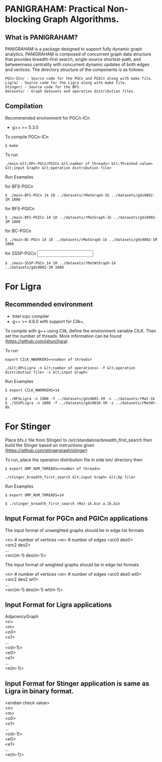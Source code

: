 PANIGRAHAM: Practical Non-blocking Graph Algorithms. 
==================

What is PANIGRAHAM?
-----------------


PANIGRAHAM is a package designed to support fully dynamic graph analytics. PANIGRAHAM  is composed of concurrent graph data structure that provides breadth-first search, single-source shortest-path, and betweenness centrality with concurrent dynamic updates of both edges and vertices.  The directory structure of the components is as follows:

    PGCn-ICn/ - Source code for the PGCn and PGICn along with make file.
    Ligra/ - Source code for the Ligra along with make file.
    Stinger/ - Source code for the BFS.
    datasets/ - Graph datasets and operation distribution files.

Compilation
--------

Recommended environment for PGCn-ICn

* g++ &gt;= 5.3.0

To compile PGCn-ICn

```
$ make 
```

To run
```
./main-&lt;OP>-PGCn/PGICn &lt;number of threads> &lt;Threshod value> &lt;input Graph> &lt;operation distribution file>
```
Run Examples

for BFS-PGCn

```
$ ./main-BFS-PGCn 14 10 ../datasets/rMatGraph-1k ../datasets/gds9802-1M 1000
```
for BFS-PGICn
```
$ ./main-BFS-PGICn 14 10 ../datasets/rMatGraph-1k ../datasets/gds9802-1M 1000
```
for BC-PGCn
```
$ ./main-BC-PGCn 14 10 ../datasets/rMatGraph-1k ../datasets/gds9802-1M 1000
```
for SSSP-PGCn <input weighted graph> 
```
$ ./main-SSSP-PGCn 14 10 ../datasets/rMatWtGraph-1k ../datasets/gds9802-1M 1000
```


For Ligra
===========

Recommended environment
---------

* Intel icpc compiler
* g++ &gt;= 4.8.0 with support for Cilk+, 

To compile with g++ using Cilk, define the environment variable CILK. Then set the number of threads. More information can be found (https://github.com/jshun/ligra).

To run
```
export CILK_NWORKERS=<number of threads>

./&lt;OP>Ligra -n &lt;number of operations> -f &lt;operation distribution file> -s &lt;input Graph>
```
Run Examples

```
$ export CILK_NWORKERS=14

$ ./BFSLigra -n 1000 -f ../datasets/gds9802-1M -s ../datasets/rMat-1k
$ ./SSSPLigra -n 1000 -f ../datasets/gds9010-1M -s ../datasets/rMatWt-8k 
```

For Stinger
===========
Place bfs.c file from Stinger/ to /src/standalone/breadth_first_search then build the Stinger based on instructions given (https://github.com/stingergraph/stinger)

To run, place the operation distribution file in side bin/ directory then 
```
$ export OMP_NUM_THREADS=<number of threads>

./stinger_breadth_first_search &lt;input Graph> &lt;Op file> 
```
Run Examples 

```
$ export OMP_NUM_THREADS=14

$ ./stinger_breadth_first_search rMat-1k.bin a.1k.bin 
```

Input Format for PGCn and PGICn applications
-----------

The input format of unweighted graphs should be in edge list formats 

&lt;n>   # number of vertices
&lt;m>   # number of edges
&lt;src0 des0>  
&lt;src2 des2>  
...  
&lt;src(m-1) des(m-1)>  

The input format of weighted graphs should be in edge list formats 

&lt;n>   # number of vertices
&lt;m>   # number of edges
&lt;src0 des0 wt0>  
&lt;src2 des2 wt1>  
...  
&lt;src(m-1) des(m-1) wt(m-1)>  


Input Format for Ligra applications
-----------
AdjacencyGraph  
&lt;n>  
&lt;m>  
&lt;o0>  
&lt;o1>  
...  
&lt;o(n-1)>  
&lt;e0>  
&lt;e1>  
...  
&lt;e(m-1)>  


Input Format for Stinger application is same as Ligra in binary format.
-----------
&lt;endian check value>  
&lt;n>  
&lt;m>  
&lt;o0>  
&lt;o1>  
...  
&lt;o(n-1)>  
&lt;e0>  
&lt;e1>  
...  
&lt;e(m-1)>  


